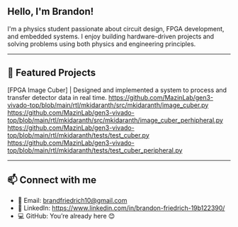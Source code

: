 ## Hello, I'm Brandon!

I'm a physics student passionate about circuit design, FPGA development, and embedded systems. I enjoy building hardware-driven projects and solving problems using both physics and engineering principles.

---

## 🔧 Featured Projects
[FPGA Image Cuber] | Designed and implemented a system to process and transfer detector data in real time.
  https://github.com/MazinLab/gen3-vivado-top/blob/main/rtl/mkidaranth/src/mkidaranth/image_cuber.py
  https://github.com/MazinLab/gen3-vivado-top/blob/main/rtl/mkidaranth/src/mkidaranth/image_cuber_perhipheral.py
  https://github.com/MazinLab/gen3-vivado-top/blob/main/rtl/mkidaranth/tests/test_cuber.py
  https://github.com/MazinLab/gen3-vivado-top/blob/main/rtl/mkidaranth/tests/test_cuber_peripheral.py

---

## 📫 Connect with me
- 📧 Email: brandfriedrich10@gmail.com 
- 🔗 LinkedIn: https://www.linkedin.com/in/brandon-friedrich-19b122390/
- 💻 GitHub: You’re already here 😊
